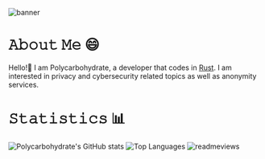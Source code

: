 ![banner](https://github.com/user-attachments/assets/4d77643d-2cd5-438d-9e52-ee41bcfcc220)
# 𝙰𝚋𝚘𝚞𝚝 𝙼𝚎 😄
Hello!👋 I am Polycarbohydrate, a developer that codes in [Rust](https://www.rust-lang.org/). I am interested in privacy and cybersecurity related topics as well as anonymity services. 
# 𝚂𝚝𝚊𝚝𝚒𝚜𝚝𝚒𝚌𝚜 📊
![Polycarbohydrate's GitHub stats](https://github-readme-stats.vercel.app/api?username=polycarbohydrate&show_icons=true&theme=synthwave)
![Top Languages](https://github-readme-stats.vercel.app/api/top-langs/?username=polycarbohydrate&layout=compact&theme=synthwave)
![readmeviews](https://komarev.com/ghpvc/?username=polycarbohydrate&color=34fa02)
